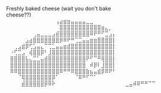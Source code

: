 Freshly baked cheese (wait you don't bake cheese??)⠀⠀⠀⠀⠀⠀⠀⠀⠀⠀⠀⠀⠀⠀⠀⠀⠀
⠀⠀⠀⠀⠀⠀⠀⠀⠀⠀⠀⠀⠀⢠⣴⣶⣶⣤⣤⣤⣤⣀⣀⠀⠀⠀⠀⠀⠀⠀
⠀⠀⠀⠀⠀⠀⠀⠀⠀⠀⠀⠀⠀⠀⣿⣿⣿⣿⣿⣿⣿⣿⣿⣿⣿⣶⣄⡀⠀⠀
⠀⠀⠀⠀⠀⠀⠀⢀⣤⣀⣀⣀⣠⣾⣿⣿⣿⣿⣿⣿⣿⣿⠿⠟⠛⠋⣉⣠⡄⠀
⠀⠀⠀⠀⠀⣠⣴⣿⣿⣿⣿⣿⣿⣿⡿⠿⠟⠛⢉⣉⣤⣤⣶⣶⣿⣿⣿⣿⡇⠀
⠀⠀⢀⣠⣾⡿⢋⣡⣤⣄⠉⢉⣁⣤⣤⣶⣾⣿⣿⣿⣿⣿⣿⣿⣿⣿⣿⣿⡇⠀
⠀⠐⢋⣉⣠⠀⢾⣿⣿⡿⠃⣸⣿⣿⣿⣿⣿⣿⣿⣿⣿⣿⣿⣿⣿⣿⣿⣿⡇⠀
⠀⣿⣿⣿⣿⣧⣄⣉⣁⣤⣾⣿⣿⣿⣿⣿⣿⣿⣿⣿⣿⠟⠋⠉⠛⢿⣿⣿⡇⠀
⠀⣿⣿⣿⣿⣿⣿⣿⣿⣿⣿⣿⣿⣿⣿⣿⣿⣿⣿⣿⣿⠀⠾⡿⠇⣸⣿⣿⡇⠀
⠀⠿⠿⣿⣿⣿⣿⣿⣿⣿⣿⣿⣿⣿⠿⠛⠛⠿⣿⣿⣿⣷⣦⣤⣾⡿⠿⠟⠃⠀
⠀⠀⠀⠈⢿⣿⣿⣿⣿⣿⣿⣿⡿⠁⠀⠀⠀⠀⠈⠿⠛⠋⠉⠁⠀⠀⠀⠀⠀⠀
⠀⠀⠀⠀⣾⣿⣿⣿⣿⣿⡿⠿⠗⠀⠀⠀⠀⠀⠀⠀⠀⠀⠀⠀⠀⠀⠀⠀⠀⠀
⠀⣀⣤⠾⠿⠛⠛⠉⠉
